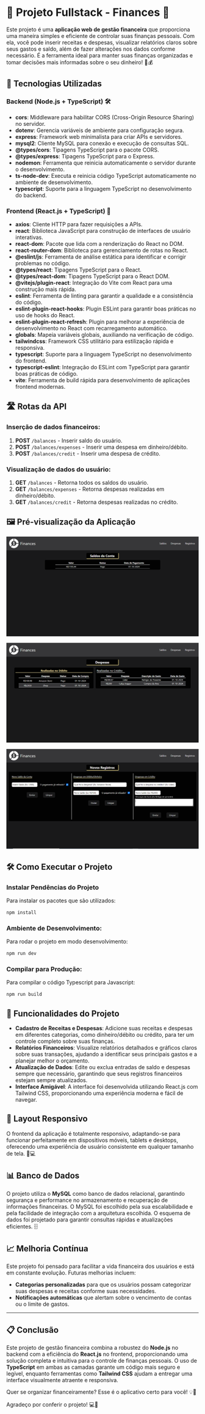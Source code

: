 # 💸 Projeto Fullstack - Finances 💸

Este projeto é uma **aplicação web de gestão financeira** que proporciona uma maneira simples e eficiente de controlar suas finanças pessoais. Com ela, você pode inserir receitas e despesas, visualizar relatórios claros sobre seus gastos e saldo, além de fazer alterações nos dados conforme necessário. É a ferramenta ideal para manter suas finanças organizadas e tomar decisões mais informadas sobre o seu dinheiro! 💼💰

## 🚀 Tecnologias Utilizadas

### Backend (Node.js + TypeScript) 🛠️

- **cors**: Middleware para habilitar CORS (Cross-Origin Resource Sharing) no servidor.
- **dotenv**: Gerencia variáveis de ambiente para configuração segura.
- **express**: Framework web minimalista para criar APIs e servidores.
- **mysql2**: Cliente MySQL para conexão e execução de consultas SQL.
- **@types/cors**: Tipagens TypeScript para o pacote CORS.
- **@types/express**: Tipagens TypeScript para o Express.
- **nodemon**: Ferramenta que reinicia automaticamente o servidor durante o desenvolvimento.
- **ts-node-dev**: Executa e reinicia código TypeScript automaticamente no ambiente de desenvolvimento.
- **typescript**: Suporte para a linguagem TypeScript no desenvolvimento do backend.

### Frontend (React.js + TypeScript) 🎨

- **axios**: Cliente HTTP para fazer requisições a APIs.
- **react**: Biblioteca JavaScript para construção de interfaces de usuário interativas.
- **react-dom**: Pacote que lida com a renderização do React no DOM.
- **react-router-dom**: Biblioteca para gerenciamento de rotas no React.
- **@eslint/js**: Ferramenta de análise estática para identificar e corrigir problemas no código.
- **@types/react**: Tipagens TypeScript para o React.
- **@types/react-dom**: Tipagens TypeScript para o React DOM.
- **@vitejs/plugin-react**: Integração do Vite com React para uma construção mais rápida.
- **eslint**: Ferramenta de linting para garantir a qualidade e a consistência do código.
- **eslint-plugin-react-hooks**: Plugin ESLint para garantir boas práticas no uso de hooks do React.
- **eslint-plugin-react-refresh**: Plugin para melhorar a experiência de desenvolvimento no React com recarregamento automático.
- **globals**: Mapeia variáveis globais, auxiliando na verificação de código.
- **tailwindcss**: Framework CSS utilitário para estilização rápida e responsiva.
- **typescript**: Suporte para a linguagem TypeScript no desenvolvimento do frontend.
- **typescript-eslint**: Integração do ESLint com TypeScript para garantir boas práticas de código.
- **vite**: Ferramenta de build rápida para desenvolvimento de aplicações frontend modernas.

## 🛣️ Rotas da API

### Inserção de dados financeiros:

1. **POST** `/balances` - Inserir saldo do usuário.
2. **POST** `/balances/expenses` - Inserir uma despesa em dinheiro/débito.
3. **POST** `/balances/credit` - Inserir uma despesa de crédito.

### Visualização de dados do usuário:

1. **GET** `/balances` - Retorna todos os saldos do usuário.
2. **GET** `/balances/expenses` - Retorna despesas realizadas em dinheiro/débito.
3. **GET** `/balances/credit` - Retorna despesas realizadas no crédito.

## 🖼️ Pré-visualização da Aplicação

![alt text](public/img/image1.png)

![alt text](public/img/image2.png)

![alt text](public/img/image3.png)

## 🛠️ Como Executar o Projeto

### Instalar Pendências do Projeto

Para instalar os pacotes que são utilizados:

```bash
npm install
```

### Ambiente de Desenvolvimento:

Para rodar o projeto em modo desenvolvimento:

```bash
npm run dev
```

### Compilar para Produção:

Para compilar o código Typescript para Javascript:

```bash
npm run build
```

## 🎯 Funcionalidades do Projeto

- **Cadastro de Receitas e Despesas**: Adicione suas receitas e despesas em diferentes categorias, como dinheiro/débito ou crédito, para ter um controle completo sobre suas finanças.
- **Relatórios Financeiros**: Visualize relatórios detalhados e gráficos claros sobre suas transações, ajudando a identificar seus principais gastos e a planejar melhor o orçamento.
- **Atualização de Dados**: Edite ou exclua entradas de saldo e despesas sempre que necessário, garantindo que seus registros financeiros estejam sempre atualizados.
- **Interface Amigável**: A interface foi desenvolvida utilizando React.js com Tailwind CSS, proporcionando uma experiência moderna e fácil de navegar.

## 🎨 Layout Responsivo

O frontend da aplicação é totalmente responsivo, adaptando-se para funcionar perfeitamente em dispositivos móveis, tablets e desktops, oferecendo uma experiência de usuário consistente em qualquer tamanho de tela. 📱💻

## 📊 Banco de Dados

O projeto utiliza o **MySQL** como banco de dados relacional, garantindo segurança e performance no armazenamento e recuperação de informações financeiras. O MySQL foi escolhido pela sua escalabilidade e pela facilidade de integração com a arquitetura escolhida. O esquema de dados foi projetado para garantir consultas rápidas e atualizações eficientes. 🗄️

## 📈 Melhoria Contínua

Este projeto foi pensado para facilitar a vida financeira dos usuários e está em constante evolução. Futuras melhorias incluem:

- **Categorias personalizadas** para que os usuários possam categorizar suas despesas e receitas conforme suas necessidades.
- **Notificações automáticas** que alertam sobre o vencimento de contas ou o limite de gastos.

---

## 📋 Conclusão

Este projeto de gestão financeira combina a robustez do **Node.js** no backend com a eficiência do **React.js** no frontend, proporcionando uma solução completa e intuitiva para o controle de finanças pessoais. O uso de **TypeScript** em ambas as camadas garante um código mais seguro e legível, enquanto ferramentas como **Tailwind CSS** ajudam a entregar uma interface visualmente atraente e responsiva.

Quer se organizar financeiramente? Esse é o aplicativo certo para você! 💡💼

Agradeço por conferir o projeto! 💻🚀
